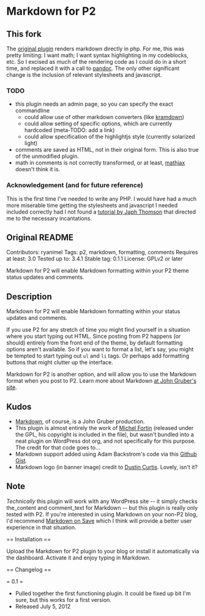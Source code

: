 # Markdown for P2

## This fork

The [original plugin](http://wordpress.org/plugins/markdown-for-p2/) renders
markdown directly in php. For me, this was pretty limiting: I want math; I
want syntax highlighting in my codeblocks, etc. So I excised as much of the
rendering code as I could do in a short time, and replaced it with a call
to [pandoc](http://johnmacfarlane.net/pandoc/). The only other significant
change is the inclusion of relevant stylesheets and javascript.

### TODO

* this plugin needs an admin page, so you can specify the exact commandline
    * could allow use of other markdown converters (like
      [kramdown](http://kramdown.gettalong.org/))
    * could allow setting of specific options, which are currently
      hardcoded (meta-TODO: add a link)
    * could allow specification of the highlightjs style (currently
      solarized light)
* comments are saved as HTML, not in their original form. This is also true
  of the unmodified plugin.
* math in comments is not correctly transformed, or at least,
  [mathjax](http://www.mathjax.org/) doesn't think it is.

### Acknowledgement (and for future reference)

This is the first time I've needed to write any PHP. I would have had a much
more miserable time getting the stylesheets and javascript I needed included
correctly had I not found a [tutorial by Japh
Thomson](http://code.tutsplus.com/articles/how-to-include-javascript-and-css-in-your-wordpress-themes-and-plugins--wp-24321)
that directed me to the necessary incantations.

## Original README

Contributors: ryanimel
Tags: p2, markdown, formatting, comments
Requires at least: 3.0
Tested up to: 3.4.1
Stable tag: 0.1.1
License: GPLv2 or later

Markdown for P2 will enable Markdown formatting within your P2 theme status
updates and comments.

## Description

Markdown for P2 will enable Markdown formatting within your status updates and comments.

If you use P2 for any stretch of time you might find yourself in a situation
where you start typing out HTML. Since posting from P2 happens (or should)
entirely from the front end of the theme, by default formatting options aren't
available. So if you want to format a list, let's say, you might be tempted to
start typing out <code>ul</code> and <code>li</code> tags. Or perhaps add
formatting buttons that might clutter up the interface.

Markdown for P2 is another option, and will allow you to use the Markdown
format when you post to P2. Learn more about Markdown [at John Gruber's
site](http://daringfireball.net/projects/markdown/).

## Kudos

* [Markdown](http://daringfireball.net/projects/markdown/), of course, is a
  John Gruber production.
* This plugin is almost entirely the work of [Michel
  Fortin](http://michelf.com/projects/php-markdown/) (released under the GPL,
  his copyright is included in the file), but wasn't bundled into a neat plugin
  on WordPress dot org, and not specifically for this purpose. The credit for
  that code goes to&hellip;
* Markdown support added using Adam Backstrom's code via this [Github
  Gist](https://gist.github.com/1561020).
* Markdown logo (in banner image) credit to [Dustin
  Curtis](http://dcurt.is/the-markdown-mark). Lovely, isn't it?

## Note

_Technically_ this plugin will work with any WordPress site -- it simply checks
the_content and comment_text for Markdown -- but this plugin is really only
tested with P2. If you're interested in using Markdown on your non-P2 blog, I'd
recommend [Markdown on
Save](http://wordpress.org/extend/plugins/markdown-on-save/) which I think will
provide a better user experience in that situation.

== Installation ==

Upload the Markdown for P2 plugin to your blog or install it automatically via
the dashboard. Activate it and enjoy typing in Markdown.

== Changelog ==

= 0.1 =
* Pulled together the first functioning plugin. It could be fixed up bit I'm
  sure, but this works for a first version.
* Released July 5, 2012

